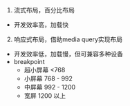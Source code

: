 1. 流式布局，百分比布局
  - 开发效率高，加载快
2. 响应式布局，借助media query实现布局
  - 开发效率低，加载慢，但可兼容多种设备
  - breakpoint  
    - 超小屏幕 <768
    - 小屏幕 768 - 992
    - 中屏幕 992 - 1200
    - 宽屏 1200 以上

